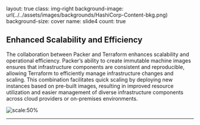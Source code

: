 layout: true
class: img-right
background-image: url(../../assets/images/backgrounds/HashiCorp-Content-bkg.png)
background-size: cover
name: slide4
count: true

## Enhanced Scalability and Efficiency

The collaboration between Packer and Terraform enhances scalability and operational efficiency. Packer’s ability to create immutable machine images ensures that infrastructure components are consistent and reproducible, allowing Terraform to efficiently manage infrastructure changes and scaling. This combination facilitates quick scaling by deploying new instances based on pre-built images, resulting in improved resource utilization and easier management of diverse infrastructure components across cloud providers or on-premises environments.

![scale:50%](./assets/logos/logo_terraform.png)

---
